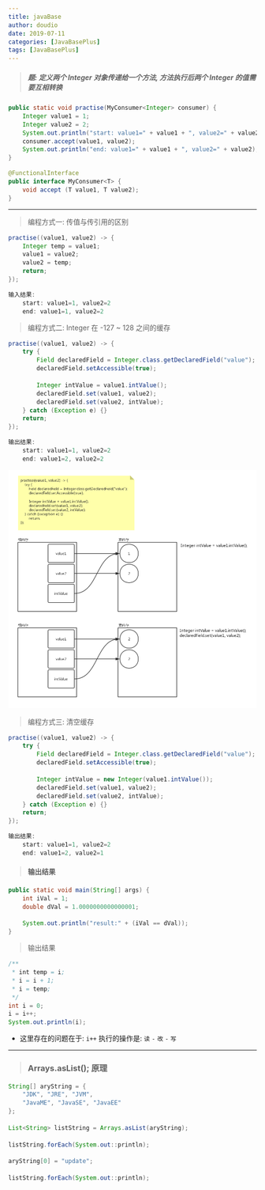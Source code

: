 ```yaml
---
title: javaBase
author: doudio
date: 2019-07-11
categories: [JavaBasePlus]
tags: [JavaBasePlus]
---
```


> ##### 题: 定义两个 Integer 对象传递给一个方法, 方法执行后两个 Integer 的值需要互相转换

```java
public static void practise(MyConsumer<Integer> consumer) {
	Integer value1 = 1;
	Integer value2 = 2;
	System.out.println("start: value1=" + value1 + ", value2=" + value2);
	consumer.accept(value1, value2);
	System.out.println("end: value1=" + value1 + ", value2=" + value2);
}
```

```java
@FunctionalInterface
public interface MyConsumer<T> {
	void accept (T value1, T value2);
}
```

---

> 编程方式一: 传值与传引用的区别

```java
practise((value1, value2) -> {
    Integer temp = value1;
    value1 = value2;
    value2 = temp;
    return;
});
```

```java
输入结果:
	start: value1=1, value2=2
	end: value1=1, value2=2
```

> 编程方式二: Integer 在 -127 ~ 128 之间的缓存

```java
practise((value1, value2) -> {
    try {
        Field declaredField = Integer.class.getDeclaredField("value");
        declaredField.setAccessible(true);

        Integer intValue = value1.intValue();
        declaredField.set(value1, value2);
        declaredField.set(value2, intValue);
    } catch (Exception e) {}
    return;
});
```

```java
输出结果: 
	start: value1=1, value2=2
	end: value1=2, value2=2
```

![integer.png](https://raw.githubusercontent.com/doudio/note/master/JavaBasePlus/img/integer.png)

> 编程方式三: 清空缓存

```java
practise((value1, value2) -> {
    try {
        Field declaredField = Integer.class.getDeclaredField("value");
        declaredField.setAccessible(true);

        Integer intValue = new Integer(value1.intValue());
        declaredField.set(value1, value2);
        declaredField.set(value2, intValue);
    } catch (Exception e) {}
    return;
});
```

```java
输出结果: 
	start: value1=1, value2=2
	end: value1=2, value2=1
```

> #### 输出结果

```java
public static void main(String[] args) {
    int iVal = 1;
    double dVal = 1.0000000000000001;

    System.out.println("result:" + (iVal == dVal));
}
```

> 输出结果

```java
/**
 * int temp = i;
 * i = i + 1;
 * i = temp;
 */
int i = 0;
i = i++;
System.out.println(i);
```

* 这里存在的问题在于: `i++` 执行的操作是: `读` `-` `改` `-` `写`

---

> ### Arrays.asList(); 原理

```java
String[] aryString = {
    "JDK", "JRE", "JVM",
    "JavaME", "JavaSE", "JavaEE"
};

List<String> listString = Arrays.asList(aryString);

listString.forEach(System.out::println);

aryString[0] = "update";

listString.forEach(System.out::println);
```



